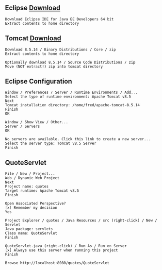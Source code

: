 ## Eclipse [Download](http://www.eclipse.org/downloads/eclipse-packages)

    Download Eclipse IDE for Java EE Developers 64 bit
    Extract contents to home directory

## Tomcat [Download](http://tomcat.apache.org/download-80.cgi)

    Download 8.5.14 / Binary Distributions / Core / zip
    Extract contents to home directory

    Optionally download 8.5.14 / Source Code Distributions / zip
    Move (NOT extract!) zip into tomcat directory

## Eclipse Configuration

    Window / Preferences / Server / Runtime Environments / Add...
    Select the type of runtime environment: Apache Tomcat v8.5
    Next
    Tomcat installation directory: /home/fred/apache-tomcat-8.5.14
    Finish
    OK

    Window / Show View / Other...
    Server / Servers
    OK

    No servers are available. Click this link to create a new server...
    Select the server type: Tomcat v8.5 Server
    Finish

## QuoteServlet

    File / New / Project...
    Web / Dynamic Web Project
    Next
    Project name: quotes
    Target runtime: Apache Tomcat v8.5
    Finish

    Open Associated Perspective?
    [x] Remember my decision
    Yes

    Project Explorer / quotes / Java Resources / src (right-click) / New / Servlet
    Java package: servlets
    Class name: QuoteServlet
    Finish

    QuoteServlet.java (right-click) / Run As / Run on Server
    [x] Always use this server when running this project
    Finish

    Browse http://localhost:8080/quotes/QuoteServlet
